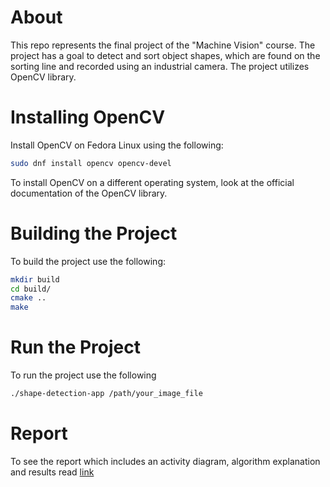 # About

This repo represents the final project of the "Machine Vision" course. The project has a goal to detect and sort object shapes, which are found on the sorting line and recorded using an industrial camera. The project utilizes OpenCV library.

# Installing OpenCV

Install OpenCV on Fedora Linux using the following:

```bash
sudo dnf install opencv opencv-devel
```

To install OpenCV on a different operating system, look at the official documentation of the OpenCV library.

# Building the Project

To build the project use the following:

```bash
mkdir build
cd build/
cmake ..
make
```

# Run the Project

To run the project use the following

```bash
./shape-detection-app /path/your_image_file
```

# Report

To see the report which includes an activity diagram, algorithm explanation and results read [link](doc/machine_vision_shape_detection_report.pdf)
